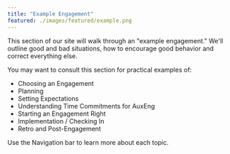 ```yaml
---
title: "Example Engagement"
featured: ./images/featured/example.png
---
```


This section of our site will walk through an "example engagement." We'll outline good and bad situations, how to encourage good behavior and correct everything else.

You may want to consult this section for practical examples of:

- Choosing an Engagement
- Planning
- Setting Expectations
- Understanding Time Commitments for AuxEng
- Starting an Engagement Right
- Implementation / Checking In
- Retro and Post-Engagement

Use the Navigation bar to learn more about each topic.
